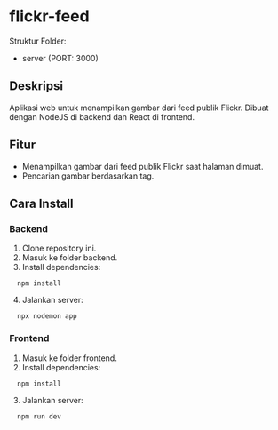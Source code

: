 # flickr-feed

Struktur Folder:

- server (PORT: 3000)

## **Deskripsi**

Aplikasi web untuk menampilkan gambar dari feed publik Flickr. Dibuat dengan NodeJS di backend dan React di frontend.

## **Fitur**

- Menampilkan gambar dari feed publik Flickr saat halaman dimuat.
- Pencarian gambar berdasarkan tag.

## **Cara Install**

### Backend

1. Clone repository ini.
2. Masuk ke folder backend.
3. Install dependencies:

```
  npm install
```
4. Jalankan server:

```
  npx nodemon app
```

### Frontend

1. Masuk ke folder frontend.
2. Install dependencies:

```
  npm install
```
3. Jalankan server:

```
  npm run dev
```